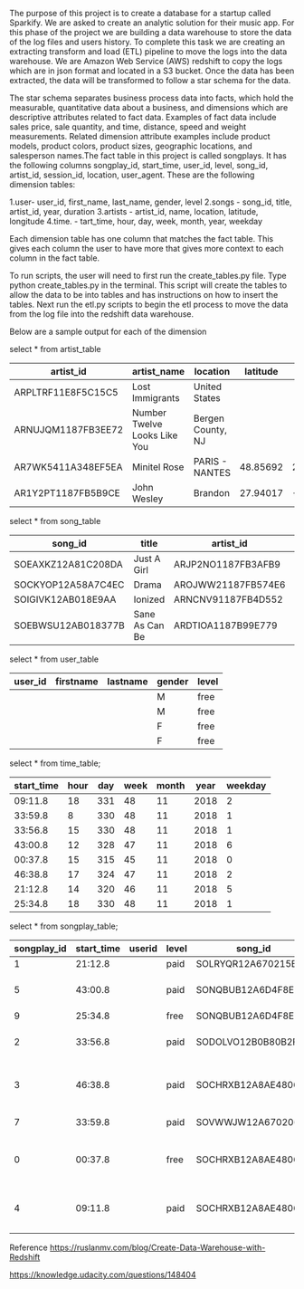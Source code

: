 The purpose of this project is to create a database for a startup called Sparkify. We are asked to create an analytic solution for their music app. For this phase of the project we are building a data warehouse to store the data of the log files and users history. To complete this task we are creating an extracting transform and load (ETL) pipeline to move the logs into the data warehouse. We are Amazon Web Service (AWS) redshift to copy the logs which are in json format and located in a S3 bucket. Once the data has been extracted, the data will be transformed to follow a star schema for the data. 

The star schema separates business process data into facts, which hold the measurable, quantitative data about a business, and dimensions which are descriptive attributes related to fact data. Examples of fact data include sales price, sale quantity, and time, distance, speed and weight measurements. Related dimension attribute examples include product models, product colors, product sizes, geographic locations, and salesperson names.The fact table in this project is called songplays. It has the following columns songplay_id, start_time, user_id, level, song_id, artist_id, session_id, location, user_agent.  These are the following dimension tables: 
 
1.user- user_id, first_name, last_name, gender, level
2.songs - song_id, title, artist_id, year, duration
3.artists - artist_id, name, location, latitude, longitude
4.time. - tart_time, hour, day, week, month, year, weekday
 
Each dimension table has one column that matches the fact table. This gives each column the user to have more that gives more context to each column in the fact table. 

To run scripts, the user will need to first run the create_tables.py file. Type python create_tables.py in the terminal. 
This script will create the tables to allow the data to be into tables and has instructions on how to insert the tables. 
Next run the etl.py scripts to begin the etl process to move the data from the log file into the redshift data warehouse. 


Below are a sample output for each of the dimension 

select * from artist_table

| artist\_id         | artist\_name                 | location          | latitude | longitude  |
| ------------------ | ---------------------------- | ----------------- | -------- | ---------- |
| ARPLTRF11E8F5C15C5 | Lost Immigrants              | United States     |          |
| ARNUJQM1187FB3EE72 | Number Twelve Looks Like You | Bergen County, NJ |          |
| AR7WK5411A348EF5EA | Minitel Rose                 | PARIS - NANTES    | 48.85692 | 2.34121    |
| AR1Y2PT1187FB5B9CE | John Wesley                  | Brandon           | 27.94017 | \-82.32547 |

select * from song_table

| song\_id           | title          | artist\_id         | year | duration |
| ------------------ | -------------- | ------------------ | ---- | -------- |
| SOEAXKZ12A81C208DA | Just A Girl    | ARJP2NO1187FB3AFB9 | 1999 | 256      |
| SOCKYOP12A58A7C4EC | Drama          | AROJWW21187FB574E6 | 2003 | 195      |
| SOIGIVK12AB018E9AA | Ionized        | ARNCNV91187FB4D552 | 1996 | 444      |
| SOEBWSU12AB018377B | Sane As Can Be | ARDTIOA1187B99E779 | 2000 | 105      |

select * from user_table

| user\_id | firstname | lastname | gender | level |
| -------- | --------- | -------- | ------ | ----- |
|          |           |          | M      | free  |
|          |           |          | M      | free  |
|          |           |          | F      | free  |
|          |           |          | F      | free  |
            
select * from time_table;

| start\_time | hour | day | week | month | year | weekday |
| ----------- | ---- | --- | ---- | ----- | ---- | ------- |
| 09:11.8     | 18   | 331 | 48   | 11    | 2018 | 2       |
| 33:59.8     | 8    | 330 | 48   | 11    | 2018 | 1       |
| 33:56.8     | 15   | 330 | 48   | 11    | 2018 | 1       |
| 43:00.8     | 12   | 328 | 47   | 11    | 2018 | 6       |
| 00:37.8     | 15   | 315 | 45   | 11    | 2018 | 0       |
| 46:38.8     | 17   | 324 | 47   | 11    | 2018 | 2       |
| 21:12.8     | 14   | 320 | 46   | 11    | 2018 | 5       |
| 25:34.8     | 18   | 330 | 48   | 11    | 2018 | 1       |

select * from songplay_table;

| songplay\_id | start\_time | userid | level | song\_id           | artist\_id         | sessionid | location                                       | useragent |
| ------------ | ----------- | ------ | ----- | ------------------ | ------------------ | --------- | ---------------------------------------------- | --------- |
| 1            | 21:12.8     |        | paid  | SOLRYQR12A670215BF | ARNLO5S1187B9B80CC |           | Red Bluff, CA                                  |           |
| 5            | 43:00.8     |        | paid  | SONQBUB12A6D4F8ED0 | ARFCUN31187B9AD578 |           | Tampa-St. Petersburg-Clearwater, FL            |           |
| 9            | 25:34.8     |        | free  | SONQBUB12A6D4F8ED0 | ARFCUN31187B9AD578 |           | Palestine, TX                                  |           |
| 2            | 33:56.8     |        | paid  | SODOLVO12B0B80B2F4 | AR6XPWV1187B9ADAEB |           | Detroit-Warren-Dearborn, MI                    |           |
| 3            | 46:38.8     |        | paid  | SOCHRXB12A8AE48069 | ARTDQRC1187FB4EFD4 |           | San Francisco-Oakland-Hayward, CA              |           |
| 7            | 33:59.8     |        | paid  | SOVWWJW12A670206BE | AR3ZL6A1187B995B37 |           | Waterloo-Cedar Falls, IA                       |           |
| 0            | 00:37.8     |        | free  | SOCHRXB12A8AE48069 | ARTDQRC1187FB4EFD4 |           | Nashville-Davidson--Murfreesboro--Franklin, TN |           |
| 4            | 09:11.8     |        | paid  | SOCHRXB12A8AE48069 | ARTDQRC1187FB4EFD4 |           | San Francisco-Oakland-Hayward, CA              |           |

Reference
https://ruslanmv.com/blog/Create-Data-Warehouse-with-Redshift

https://knowledge.udacity.com/questions/148404

 
